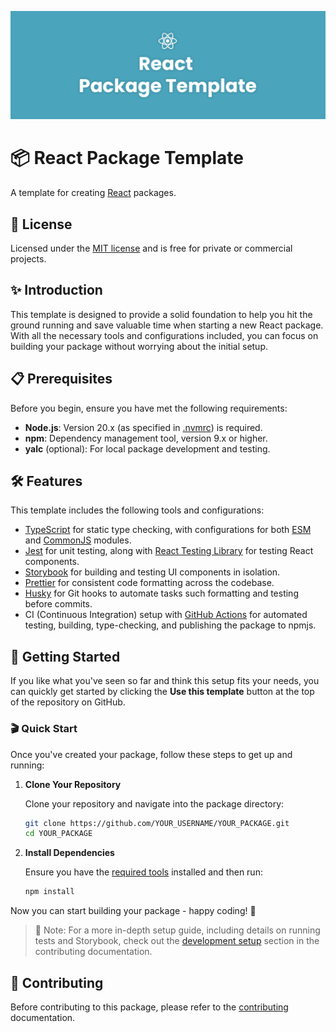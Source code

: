 ![React Package Template](https://raw.githubusercontent.com/andrewdyer/andrewdyer/refs/heads/main/assets/images/covers/react-package-template.png)

# 📦 React Package Template

A template for creating [React](https://react.dev/) packages.

## 📄 License

Licensed under the [MIT license](https://opensource.org/licenses/MIT) and is free for private or commercial projects.

## ✨ Introduction

This template is designed to provide a solid foundation to help you hit the ground running and save valuable time when starting a new React package. With all the necessary tools and configurations included, you can focus on building your package without worrying about the initial setup.

## 📋 Prerequisites

Before you begin, ensure you have met the following requirements:

- **Node.js**: Version 20.x (as specified in [.nvmrc](.nvmrc)) is required.
- **npm**: Dependency management tool, version 9.x or higher.
- **yalc** (optional): For local package development and testing.

## 🛠️ Features

This template includes the following tools and configurations:

- [TypeScript](https://www.typescriptlang.org/) for static type checking, with configurations for both [ESM](https://nodejs.org/api/esm.html) and [CommonJS](https://nodejs.org/docs/latest/api/modules.html#modules-commonjs-modules) modules.
- [Jest](https://jestjs.io/) for unit testing, along with [React Testing Library](https://testing-library.com/docs/react-testing-library/intro/) for testing React components.
- [Storybook](https://storybook.js.org/) for building and testing UI components in isolation.
- [Prettier](https://prettier.io/) for consistent code formatting across the codebase.
- [Husky](https://typicode.github.io/husky/#/) for Git hooks to automate tasks such formatting and testing before commits.
- CI (Continuous Integration) setup with [GitHub Actions](https://github.com/features/actions) for automated testing, building, type-checking, and publishing the package to npmjs.

## 🚀 Getting Started

If you like what you've seen so far and think this setup fits your needs, you can quickly get started by clicking the **Use this template** button at the top of the repository on GitHub.

### 🎬 Quick Start

Once you've created your package, follow these steps to get up and running:

1. **Clone Your Repository**

   Clone your repository and navigate into the package directory:

   ```bash
   git clone https://github.com/YOUR_USERNAME/YOUR_PACKAGE.git
   cd YOUR_PACKAGE
   ```

2. **Install Dependencies**

   Ensure you have the [required tools](#-prerequisites) installed and then run:

   ```bash
   npm install
   ```

Now you can start building your package - happy coding! 🎉

> 📝 Note: For a more in-depth setup guide, including details on running tests and Storybook, check out the [development setup](./CONTRIBUTING.md#development-setup) section in the contributing documentation.

## 🤝 Contributing

Before contributing to this package, please refer to the [contributing](./CONTRIBUTING.md) documentation.
